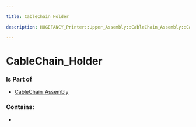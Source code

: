 ```yaml
---

title: CableChain_Holder

description: HUGEFANCY_Printer::Upper_Assembly::CableChain_Assembly::CableChain_Holder

---
```

# CableChain_Holder
<script>
    var geoarray = '{"CableChain_Holder": {}}';
</script>
<script>
    var basepath = '/assets/HUGEFANCY_Printer/Upper_Assembly/CableChain_Assembly/';
</script>
<link rel="stylesheet" href="/css/container.css">

<div id="container"></div>

<!-- these are the required scripts for the three.js scene -->
<script src="/lib/three.min.js"></script>
<script src="/lib/OrbitControls.js"></script>
<script src="/lib/RectAreaLightUniformsLib.js"></script>
<!-- this is your app's lib file -->
<script src="/lib/triceratops_app.js"></script>
### Is Part of
- [CableChain_Assembly](../CableChain_Assembly)  

### Contains:
- [](./CableChain_Holder/)

